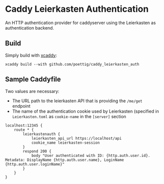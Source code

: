 # Caddy Leierkasten Authentication
An HTTP authentication provider for caddyserver using the Leierkasten as authentication backend.

## Build
Simply build with [xcaddy](https://github.com/caddyserver/xcaddy):
```
xcaddy build --with github.com/poettig/caddy_leierkasten_auth
```

## Sample Caddyfile
Two values are necessary:
* The URL path to the leierkasten API that is providing the `/me/get` endpoint
* The name of the authentication cookie used by Leierkasten (specified in `Leierkasten.toml` as `cookie-name` in the `[server]` section

```
localhost:12345 {
    route * {
        leierkastenauth {
            leierkasten_api_url https://localhost/api
            cookie_name leierkasten-session
        }
        respond 200 {
            body "User authenticated with ID: {http.auth.user.id}. Metadata: DisplayName {http.auth.user.name}, LoginName {http.auth.user.loginName}"
        }
    }
}
```
